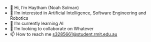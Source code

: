 - 👋 Hi, I’m Haytham (Noah Solman)
- 👀 I’m interested in Artificial Intelligence, Software Engineering and Robotics
- 🌱 I’m currently learning AI
- 💞️ I’m looking to collaborate on Whatever
- 📫 How to reach me s3285661@student.rmit.edu.au


